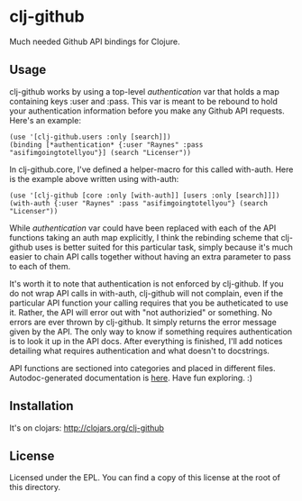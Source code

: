 # clj-github

Much needed Github API bindings for Clojure.

## Usage

clj-github works by using a top-level *authentication* var that holds a map containing keys :user and :pass. This var is meant to be rebound to hold your authentication information before you make any Github API requests. Here's an example:

    (use '[clj-github.users :only [search]])
    (binding [*authentication* {:user "Raynes" :pass "asifimgoingtotellyou"}] (search "Licenser"))

In clj-github.core, I've defined a helper-macro for this called with-auth. Here is the example above written using with-auth:

    (use '[clj-github [core :only [with-auth]] [users :only [search]]])
    (with-auth {:user "Raynes" :pass "asifimgoingtotellyou"} (search "Licenser"))

While *authentication* var could have been replaced with each of the API functions taking an auth map explicitly, I think the rebinding scheme that clj-github uses is better suited for this particular task, simply because it's much easier to chain API calls together without having an extra parameter to pass to each of them.

It's worth it to note that authentication is not enforced by clj-github. If you do not wrap API calls in with-auth, clj-github will not complain, even if the particular API function your calling requires that you be autheticated to use it. Rather, the API will error out with "not authorizied" or something. No errors are ever thrown by clj-github. It simply returns the error message given by the API. The only way to know if something requires authentication is to look it up in the API docs. After everything is finished, I'll add notices detailing what requires authentication and what doesn't to docstrings.

API functions are sectioned into categories and placed in different files. Autodoc-generated documentation is [here](http://raynes.github.com/clj-github/). Have fun exploring. :)

## Installation

It's on clojars: http://clojars.org/clj-github

## License

Licensed under the EPL. You can find a copy of this license at the root of this directory.
